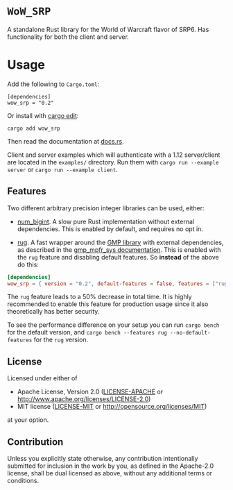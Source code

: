 # `WoW_SRP`

A standalone Rust library for the World of Warcraft flavor of SRP6.
Has functionality for both the client and server.

# Usage

Add the following to `Cargo.toml`:

```
[dependencies]
wow_srp = "0.2"
```

Or install with [cargo edit](https://crates.io/crates/cargo-edit):
```
cargo add wow_srp
```

Then read the documentation at [docs.rs](https://docs.rs/wow_srp).

Client and server examples which will authenticate with a 1.12 server/client are located in the `examples/` directory.
Run them with `cargo run --example server` or `cargo run --example client`.
## Features

Two different arbitrary precision integer libraries can be used, either:

* [num_bigint](https://crates.io/crates/num-bigint). A slow pure Rust implementation without external dependencies. This is enabled by default, and requires no opt in.

* [rug](https://crates.io/crates/rug). A fast wrapper around the [GMP library](https://gmplib.org/) with external dependencies, as described in the [gmp_mpfr_sys documentation](https://docs.rs/gmp-mpfr-sys/1.4.6/gmp_mpfr_sys/index.html#building-on-gnulinux). This is enabled with the `rug` feature and disabling default features. So **instead** of the above do this:

```toml
[dependencies]
wow_srp = { version = "0.2", default-features = false, features = ["rug"] }
```

The `rug` feature leads to a 50% decrease in total time. It is highly recommended to enable
this feature for production usage since it also theoretically has better security.

To see the performance difference on your setup you can run `cargo bench` for the default version,
and `cargo bench --features rug --no-default-features` for the `rug` version.

## License

Licensed under either of

 * Apache License, Version 2.0
   ([LICENSE-APACHE](LICENSE-APACHE) or http://www.apache.org/licenses/LICENSE-2.0)
 * MIT license
   ([LICENSE-MIT](LICENSE-MIT) or http://opensource.org/licenses/MIT)

at your option.

## Contribution

Unless you explicitly state otherwise, any contribution intentionally submitted
for inclusion in the work by you, as defined in the Apache-2.0 license, shall be
dual licensed as above, without any additional terms or conditions.

